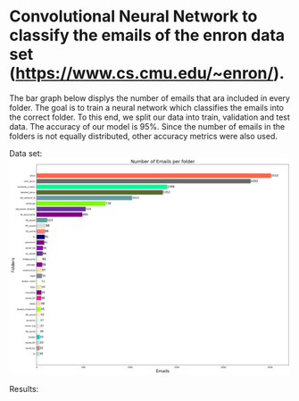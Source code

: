 # Convolutional Neural Network to classify the emails of the enron data set (https://www.cs.cmu.edu/~enron/).

The bar graph below displys the number of emails that ara included in every folder. The goal is to train a neural network which classifies the emails into the correct folder. To this end, we split our data into train, validation and test data. The accuracy of our model is 95%. Since the number of emails in the folders is not equally distributed, other accuracy metrics were also used.  

Data set:
![emails](emails_30.png)


Results:
<p align="center">  
<![results]NLP_accuracy.png/>
</p>
